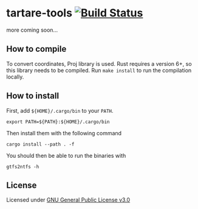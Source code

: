 # tartare-tools [![Build Status](https://travis-ci.org/CanalTP/tartare-tools.svg?branch=master)](https://travis-ci.org/CanalTP/tartare-tools)

more coming soon...

## How to compile
To convert coordinates, Proj library is used. Rust requires a version 6+, so this library needs to be compiled.
Run `make install` to run the compilation locally.

## How to install
First, add `${HOME}/.cargo/bin` to your `PATH`.
```
export PATH=${PATH}:${HOME}/.cargo/bin
```

Then install them with the following command
```
cargo install --path . -f
```

You should then be able to run the binaries with
```
gtfs2ntfs -h
```

## License

Licensed under [GNU General Public License v3.0](LICENSE)
